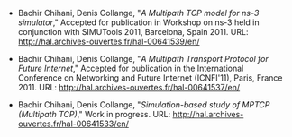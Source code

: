   * Bachir Chihani, Denis Collange, "_A Multipath TCP model for ns-3 simulator_," Accepted for publication in Workshop on ns-3 held in conjunction with SIMUTools 2011, Barcelona, Spain 2011. URL: http://hal.archives-ouvertes.fr/hal-00641539/en/

  * Bachir Chihani, Denis Collange, "_A Multipath Transport Protocol for Future Internet_," Accepted for publication in the International Conference on Networking and Future Internet (ICNFI'11), Paris, France 2011. URL: http://hal.archives-ouvertes.fr/hal-00641537/en/

  * Bachir Chihani, Denis Collange, "_Simulation-based study of MPTCP (Multipath TCP)_," Work in progress. URL: http://hal.archives-ouvertes.fr/hal-00641533/en/